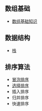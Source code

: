 ## 数组基础
  - [数组基础知识](array/array.md)

## 数据结构
  - [栈](dataStructure/stack.md)

##  排序算法
  - [冒泡排序](sort/bubbleSort.md)
  - [选择排序](sort/selectionSort.md)
  - 插入排序
  - 归并排序
  - 快速排序


